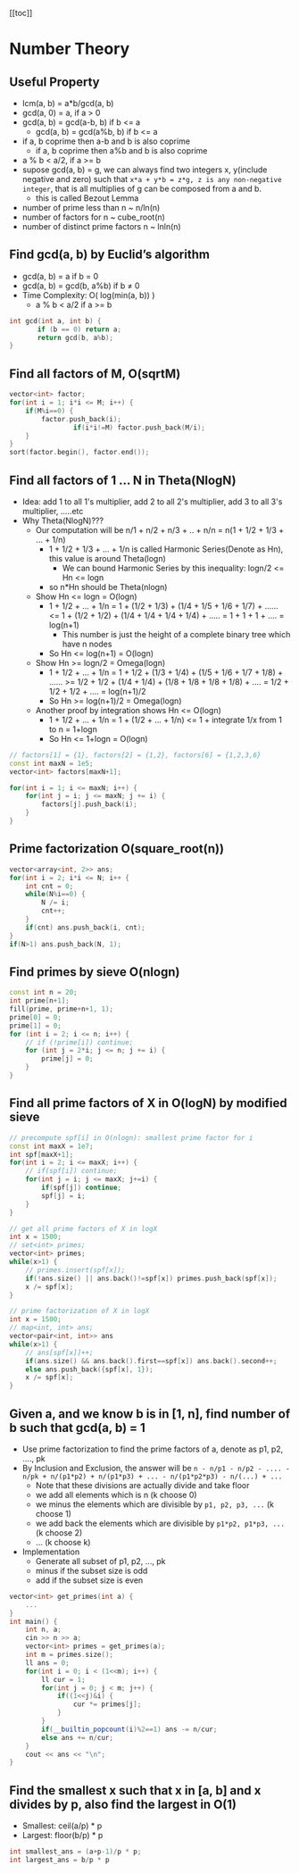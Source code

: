 [[toc]]

# Number Theory

## Useful Property
- lcm(a, b) = a*b/gcd(a, b)
- gcd(a, 0) = a, if a > 0
- gcd(a, b) = gcd(a-b, b) if b <= a
    + gcd(a, b) = gcd(a%b, b) if b <= a
- if a, b coprime then a-b and b is also coprime
    + if a, b coprime then a%b and b is also coprime
- a % b < a/2, if a >= b
- supose gcd(a, b) = g, we can always find two integers x, y(include negative and zero) such that `x*a + y*b = z*g, z is any non-negative integer`, that is all multiplies of g can be composed from a and b.
    + this is called Bezout Lemma
- number of prime  less than n ~ n/ln(n)
- number of factors for n ~ cube_root(n)
- number of distinct prime factors n ~ lnln(n)

## Find gcd(a, b) by Euclid’s algorithm
- gcd(a, b) = a if b = 0
- gcd(a, b) = gcd(b, a%b) if b ≠ 0
- Time Complexity: O( log(min(a, b)) )
    + a % b < a/2 if a >= b
```cpp
int gcd(int a, int b) {
       if (b == 0) return a;
       return gcd(b, a%b);
}
```

## Find all factors of M, O(sqrtM)
```cpp
vector<int> factor;
for(int i = 1; i*i <= M; i++) {
    if(M%i==0) {
        factor.push_back(i);
				if(i*i!=M) factor.push_back(M/i);
    }
}
sort(factor.begin(), factor.end());
```

## Find all factors of 1 … N in Theta(NlogN)
* Idea: add 1 to all 1's multiplier, add 2 to all 2's multiplier, add 3 to all 3's multiplier, .....etc
* Why Theta(NlogN)???
    + Our computation will be n/1 + n/2 + n/3 + .. + n/n = n(1 + 1/2 + 1/3 + ... + 1/n)
        - 1 + 1/2 + 1/3 + ... + 1/n is called Harmonic Series(Denote as Hn), this value is around Theta(logn)
            + We can bound Harmonic Series by this inequality: logn/2 <= Hn <= logn
        - so n*Hn should be Theta(nlogn)
    + Show Hn <= logn = O(logn)
        - 1 + 1/2 + ... + 1/n = 1 + (1/2 + 1/3) + (1/4 + 1/5 + 1/6 + 1/7) + ...... <= 1 + (1/2 + 1/2) + (1/4 + 1/4 + 1/4 + 1/4) + ..... = 1 + 1 + 1 + .... = log(n+1)
            + This number is just the height of a complete binary tree which have n nodes
        - So Hn <= log(n+1) = O(logn)
    + Show Hn >= logn/2 = Omega(logn)
        - 1 + 1/2 + ... + 1/n = 1 + 1/2 + (1/3 + 1/4) + (1/5 + 1/6 + 1/7 + 1/8) + ...... >= 1/2 + 1/2 + (1/4 + 1/4) + (1/8 + 1/8 + 1/8 + 1/8) + .... = 1/2 + 1/2 + 1/2 + .... = log(n+1)/2
        - So Hn >= log(n+1)/2 = Omega(logn)
    + Another proof by integration shows Hn <= O(logn)
        - 1 + 1/2 + ... + 1/n = 1 + (1/2 + ... + 1/n) <= 1 + integrate 1/x from 1 to n = 1+logn
        - So Hn <= 1+logn = O(logn)
```cpp
// factors[1] = {1}, factors[2] = {1,2}, factors[6] = {1,2,3,6}
const int maxN = 1e5;
vector<int> factors[maxN+1];

for(int i = 1; i <= maxN; i++) {
    for(int j = i; j <= maxN; j += i) {
        factors[j].push_back(i);
    }
}
```

## Prime factorization O(square_root(n))
```cpp
vector<array<int, 2>> ans;
for(int i = 2; i*i <= N; i++ {
    int cnt = 0;
    while(N%i==0) {
        N /= i;
        cnt++;
    }
    if(cnt) ans.push_back(i, cnt);
}
if(N>1) ans.push_back(N, 1);
```

## Find primes by sieve O(nlogn)
```cpp
const int n = 20;
int prime[n+1];
fill(prime, prime+n+1, 1);
prime[0] = 0;
prime[1] = 0;
for (int i = 2; i <= n; i++) {
    // if (!prime[i]) continue;
    for (int j = 2*i; j <= n; j += i) {
        prime[j] = 0;
    }
}
```

## Find all prime factors of X in O(logN) by modified sieve
```cpp
// precompute spf[i] in O(nlogn): smallest prime factor for i
const int maxX = 1e7;
int spf[maxX+1];
for(int i = 2; i <= maxX; i++) {
    // if(spf[i]) continue;
    for(int j = i; j <= maxX; j+=i) {
        if(spf[j]) continue;
        spf[j] = i;
    }
}

// get all prime factors of X in logX
int x = 1500;
// set<int> primes;
vector<int> primes;
while(x>1) {
    // primes.insert(spf[x]);
    if(!ans.size() || ans.back()!=spf[x]) primes.push_back(spf[x]);
    x /= spf[x];
}

// prime factorization of X in logX
int x = 1500;
// map<int, int> ans;
vector<pair<int, int>> ans
while(x>1) {
    // ans[spf[x]]++;
    if(ans.size() && ans.back().first==spf[x]) ans.back().second++;
    else ans.push_back({spf[x], 1});
    x /= spf[x];
}
```

## Given a, and we know b is in [1, n], find number of b such that gcd(a, b) = 1
* Use prime factorization to find the prime factors of a, denote as p1, p2, ...., pk
* By Inclusion and Exclusion, the answer will be ` n - n/p1 - n/p2 - .... - n/pk + n/(p1*p2) + n/(p1*p3) + ... - n/(p1*p2*p3) - n/(...) + ... `
    - Note that these divisions are actually divide and take floor
    - we add all elements which is n (k choose 0)
    - we minus the elements which are divisible by `p1, p2, p3, ...` (k choose 1)
    - we add back the elements which are divisible by `p1*p2, p1*p3, ...` (k choose 2)
    - ... (k choose k)
* Implementation
    - Generate all subset of p1, p2, ..., pk
    - minus if the subset size is odd
    - add if the subset size is even
``` cpp
vector<int> get_primes(int a) {
    ...
}
int main() {
    int n, a;
    cin >> n >> a;
    vector<int> primes = get_primes(a);
    int m = primes.size();
    ll ans = 0;
    for(int i = 0; i < (1<<m); i++) {
        ll cur = 1;
        for(int j = 0; j < m; j++) {
            if((1<<j)&i) {
                cur *= primes[j];
            }
        }
        if(__builtin_popcount(i)%2==1) ans -= n/cur;
        else ans += n/cur;
    }
    cout << ans << "\n";
}
```

## Find the smallest x such that x in [a, b] and x divides by p, also find the largest in O(1)
- Smallest: ceil(a/p) * p
- Largest: floor(b/p) * p
```cpp
int smallest_ans = (a+p-1)/p * p;
int largest_ans = b/p * p
```

